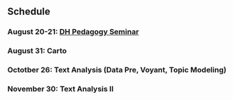 ## Schedule

### August 20-21: [DH Pedagogy Seminar](https://github.com/nolauren/workshops/blob/master/urdhpedagogy/2dayseminar.md)

### August 31: Carto

### Octotber 26: Text Analysis (Data Pre, Voyant, Topic Modeling)

### November 30: Text Analysis II 

